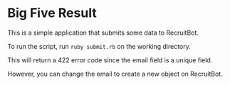 # Big Five Result

This is a simple application that submits some data to RecruitBot.

To run the script, run `ruby submit.rb` on the working directory.

This will return a 422 error code since the email field is a unique field.

However, you can change the email to create a new object on RecruitBot.
